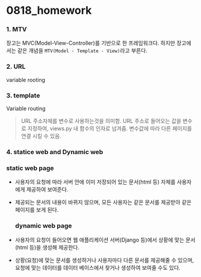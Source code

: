 # 0818_homework

### 1.  MTV

장고는 MVC(Model-View-Controller)를 기반으로 한 프레임워크다. 하지만 장고에서는 같은 개념을 `MTV(Model - Template - View)`라고 부른다.

### 2. URL

variable rooting



### 3. template

Variable routing

> URL 주소자체를 변수로 사용하는것을 의미함. URL 주소로 들어오는 값을 변수로 지정하여, views.py 내 함수의 인자로 넘겨줌. 변수값에 따라 다른 페이지를 연결 시킬 수 있음.



### 4. statice web and Dynamic web

### 	static web page

- 사용자의 요청에 따라 서버 안에 이미 저장되어 있는 문서(html 등) 자체를 사용자에게 제공하여 보여준다.

- 제공되는 문서의 내용이 바뀌지 않으며, 모든 사용자는 같은 문서를 제공받아 같은 페이지를 보게 된다.

  ### dynamic web page

- 사용자의 요청이 들어오면 웹 애플리케이션 서버(Django 등)에서 상황에 맞는 문서(html 등)을 생성해 제공한다.

- 상황(요청)에 맞는 문서를 생성하거나 사용자마다 다른 문서를 제공해줄 수 있으며, 요청에 맞는 데이터를 데이터 베이스에서 찾거나 생성하여 보여줄 수도 있다.